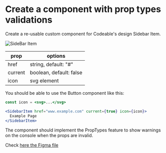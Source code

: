 # Create a component with prop types validations

Create a re-usable custom component for Codeable's design Sidebar Item.

![SideBar Item](https://p-vvf5mjm.t4.n0.cdn.getcloudapp.com/items/E0ugWk1z/d479ad7a-5b1f-4bdc-9cec-a24fbeed1c19.jpg?source=viewer&v=430c2f0f7b6cca25311395537a441b37)

| prop      | options                        |
|-----------|--------------------------------|
| href      | string, default: "#"           |
| current   | boolean, default: false        |
| icon      | svg element                    |

You should be able to use the Button component like this:

```jsx
const icon = <svg>...</svg>

<SidebarItem href="www.example.com" current={true} icon={icon}>
  Example Page
</SidebarItem>
```

The component should implement the PropTypes feature to show warnings on the
console when the props are invalid.

Check [here the Figma file](https://www.figma.com/file/Crqtn0kqnB1EKQWZVXE3of/Expensable-React?node-id=4101%3A1163)
